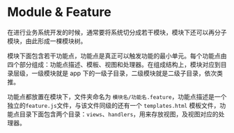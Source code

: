 # Module & Feature
在进行业务系统开发的时候，通常要将系统切分成若干模块，模块下还可以再分子模块，由此形成一棵模块树。

模块下面包含若干功能点，功能点是真正可以触发功能的最小单元。每个功能点由四个部分组成：功能点描述、模板、视图和处理器。在组成结构上，模块对应到目录层级，一级模块就是 app 下的一级子目录，二级模块就是二级子目录，依次类推。

功能点都放置在模块下，文件夹命名为 `模块名/功能名.feature`，功能点描述是一个独立的`feature.js`文件，与该文件同级的还有一个 `templates.html` 模板文件，功能点目录下面包含两个目录：`views`、`handlers`，用来存放视图，及视图对应的处理器。

